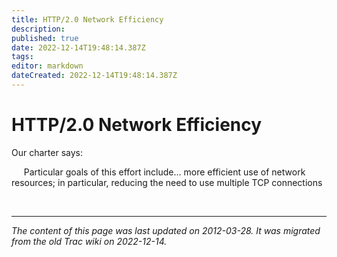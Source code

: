 ```yaml
---
title: HTTP/2.0 Network Efficiency
description: 
published: true
date: 2022-12-14T19:48:14.387Z
tags: 
editor: markdown
dateCreated: 2022-12-14T19:48:14.387Z
---
```


# HTTP/2.0 Network Efficiency

Our charter says:

&nbsp;&nbsp;&nbsp;&nbsp; Particular goals of this effort include... more efficient use of network resources; in particular, reducing the need to use multiple TCP connections


&nbsp;
&nbsp;
&nbsp;
&nbsp;

---

*The content of this page was last updated on 2012-03-28. It was migrated from the old Trac wiki on 2022-12-14.*